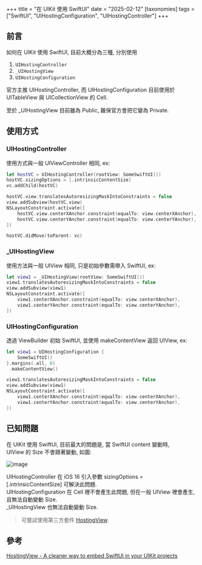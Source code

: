 +++
title = "在 UIKit 使用 SwiftUI"
date = "2025-02-12"
[taxonomies]
tags = ["SwiftUI", "UIHostingConfiguration", "UIHostingController"]
+++

## 前言
如何在 UIKit 使用 SwiftUI, 目前大概分為三種, 分別使用  

1. `UIHostingController`
2. `_UIHostingView`
3. `UIHostingConfiguration`

官方主推 UIHostingController, 而 UIHostingConfiguration 目前使用於
UITableView 與 UICollectionView 的 Cell.  

至於 _UIHostingView 目前雖為 Public, 難保官方會把它變為 Private.

## 使用方式
### UIHostingController
使用方式與一般 UIViewController 相同, ex:

```swift
let hostVC = UIHostingController(rootView: SomeSwiftUI())
hostVC.sizingOptions = [.intrinsicContentSize]
vc.addChild(hostVC)

hostVC.view.translatesAutoresizingMaskIntoConstraints = false
view.addSubview(hostVC.view)
NSLayoutConstraint.activate([
    hostVC.view.centerXAnchor.constraint(equalTo: view.centerXAnchor),
    hostVC.view.centerYAnchor.constraint(equalTo: view.centerYAnchor),
])

hostVC.didMove(toParent: vc)
```

### _UIHostingView
使用方法與一般 UIView 相同, 只是初始參數需帶入 SwiftUI, ex:

```swift
let view1 = _UIHostingView(rootView: SomeSwiftUI())
view1.translatesAutoresizingMaskIntoConstraints = false
view.addSubview(view1)
NSLayoutConstraint.activate([
    view1.centerXAnchor.constraint(equalTo: view.centerXAnchor),
    view1.centerYAnchor.constraint(equalTo: view.centerYAnchor),
])
```

### UIHostingConfiguration
透過 ViewBuilder 初始 SwiftUI, 並使用 makeContentView 返回 UIView, ex:

```swift
let view1 = UIHostingConfiguration {
    SomeSwiftUI()
}.margins(.all, 0)
 .makeContentView()

view1.translatesAutoresizingMaskIntoConstraints = false
view.addSubview(view1)
NSLayoutConstraint.activate([
    view1.centerXAnchor.constraint(equalTo: view.centerXAnchor),
    view1.centerYAnchor.constraint(equalTo: view.centerYAnchor),
])
```

## 已知問題
在 UIKit 使用 SwiftUI, 目前最大的問題是, 當 SwiftUI content 變動時,  
UIView 的 Size 不會跟著變動, 如圖:  

<img src="../images/20.png" alt="image">

UIHostingController 在 iOS 16 引入參數 sizingOptions = [.intrinsicContentSize] 可解決此問題.    
UIHostingConfiguration 在 Cell 裡不會產生此問題, 但在一般 UIView 裡會產生, 且無法自動變動 Size.  
_UIHostingView 也無法自動變動 Size.

> 可嘗試使用第三方套件 [HostingView](https://github.com/Jaesung-Jung/HostingView).

## 參考
[HostingView - A cleaner way to embed SwiftUI in your UIKit projects](https://github.com/Jaesung-Jung/HostingView)
